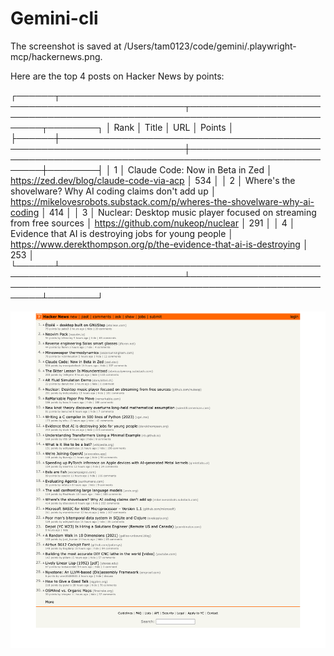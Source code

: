 # Gemini-cli
  
  The screenshot is saved at /Users/tam0123/code/gemini/.playwright-mcp/hackernews.png.

  Here are the top 4 posts on Hacker News by points:


  ┌──────┬──────────────────────────────────────────────────────────────────────┬────────────────────────────────────────────────────────────────────────────┬────────┐
  │ Rank │ Title                                                                │ URL                                                                        │ Points │
  ├──────┼──────────────────────────────────────────────────────────────────────┼────────────────────────────────────────────────────────────────────────────┼────────┤
  │ 1    │ Claude Code: Now in Beta in Zed                                      │ https://zed.dev/blog/claude-code-via-acp                                   │ 534    │
  │ 2    │ Where's the shovelware? Why AI coding claims don't add up            │ https://mikelovesrobots.substack.com/p/wheres-the-shovelware-why-ai-coding │ 414    │
  │ 3    │ Nuclear: Desktop music player focused on streaming from free sources │ https://github.com/nukeop/nuclear                                          │ 291    │
  │ 4    │ Evidence that AI is destroying jobs for young people                 │ https://www.derekthompson.org/p/the-evidence-that-ai-is-destroying         │ 253    │
  └──────┴──────────────────────────────────────────────────────────────────────┴────────────────────────────────────────────────────────────────────────────┴────────┘

![Hacker News Screenshot](./img/hackernews-by-gemini-cli.png)